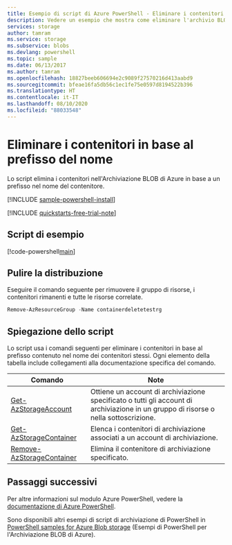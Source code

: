 ```yaml
---
title: Esempio di script di Azure PowerShell - Eliminare i contenitori mediante prefisso | Microsoft Docs
description: Vedere un esempio che mostra come eliminare l'archivio BLOB di Azure in base a un prefisso nel nome del contenitore, usando Azure PowerShell.
services: storage
author: tamram
ms.service: storage
ms.subservice: blobs
ms.devlang: powershell
ms.topic: sample
ms.date: 06/13/2017
ms.author: tamram
ms.openlocfilehash: 18827beeb606694e2c9089f27570216d413aabd9
ms.sourcegitcommit: bfeae16fa5db56c1ec1fe75e0597d8194522b396
ms.translationtype: HT
ms.contentlocale: it-IT
ms.lasthandoff: 08/10/2020
ms.locfileid: "88033548"
---
```

# <a name="delete-containers-based-on-container-name-prefix"></a>Eliminare i contenitori in base al prefisso del nome

Lo script elimina i contenitori nell'Archiviazione BLOB di Azure in base a un prefisso nel nome del contenitore.

[!INCLUDE [sample-powershell-install](../../../includes/sample-powershell-install-no-ssh-az.md)]

[!INCLUDE [quickstarts-free-trial-note](../../../includes/quickstarts-free-trial-note.md)]

## <a name="sample-script"></a>Script di esempio

[!code-powershell[main](../../../powershell_scripts/storage/delete-containers-by-prefix/delete-containers-by-prefix.ps1 "Delete containers by prefix")]

## <a name="clean-up-deployment"></a>Pulire la distribuzione

Eseguire il comando seguente per rimuovere il gruppo di risorse, i contenitori rimanenti e tutte le risorse correlate.

```powershell
Remove-AzResourceGroup -Name containerdeletetestrg
```

## <a name="script-explanation"></a>Spiegazione dello script

Lo script usa i comandi seguenti per eliminare i contenitori in base al prefisso contenuto nel nome dei contenitori stessi. Ogni elemento della tabella include collegamenti alla documentazione specifica del comando.

| Comando | Note |
|---|---|
| [Get-AzStorageAccount](/powershell/module/az.storage/get-azstorageaccount) | Ottiene un account di archiviazione specificato o tutti gli account di archiviazione in un gruppo di risorse o nella sottoscrizione. |
| [Get-AzStorageContainer](/powershell/module/az.storage/Get-AzStorageContainer) | Elenca i contenitori di archiviazione associati a un account di archiviazione. |
| [Remove-AzStorageContainer](/powershell/module/az.storage/Remove-AzStorageContainer) | Elimina il contenitore di archiviazione specificato. |

## <a name="next-steps"></a>Passaggi successivi

Per altre informazioni sul modulo Azure PowerShell, vedere la [documentazione di Azure PowerShell](/powershell/azure/).

Sono disponibili altri esempi di script di archiviazione di PowerShell in [PowerShell samples for Azure Blob storage](../blobs/storage-samples-blobs-powershell.md) (Esempi di PowerShell per l'Archiviazione BLOB di Azure).
